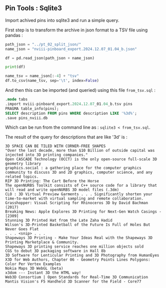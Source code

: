 
## Pin Tools : Sqlite3

Import achived pins into sqlite3 and run a simple query.

First step is to transform the archive in json format to a TSV file using pandas :

```py
path_json = "../pt_02_split_json/"
name_json = "nviii-pinboard_export.2024.12.07_01.04_b.json"

df = pd.read_json(path_json + name_json)

print(df)

name_tsv = name_json[:-4] + "tsv"
df.to_csv(name_tsv, sep='\t', index=False)
```

And then this can be imported (and queried) using this file ```from_tsv.sql``` :

```sql
.mode tabs
.import nviii-pinboard_export.2024.12.07_01.04_b.tsv pins
PRAGMA table_info(pins);
SELECT description FROM pins WHERE description LIKE '%3d%';
.save pins_nviii.db
```

Which can be run from the command line as : ```sqlite3 < from_tsv.sql```.

The result of the query for descriptions that are like '3d' is :

```
3D SPACE CAN BE TILED WITH CORNER-FREE SHAPES
"Over the last decade, more than $10 Billion of outside capital was injected into 3D printing companies."
Open CASCADE Technology (OCCT) is the only open-source full-scale 3D geometry library
graphics.social : a gathering place for the computer graphics community to discuss 3D and 2D graphics, computer science, and any related topics.
RIP 3D Printing: The Cart Before the Horse
The openNURBS Toolkit consists of C++ source code for a library that will read and write openNURBS 3D model files (.3dm)
CLO : 3D Virtual Preview Garments . . . Significantly shorten your time-to-market with virtual sampling and remote collaboration.
Grasshopper: Visual Scripting for Rhinoceros 3D by David Bachman (2017)
Breaking News: Apple Explores 3D Printing for Next-Gen Watch Casings - [2309]
Stunning 3D Printed Hat from the Late Zaha Hadid
Wilson's 3D-Printed Basketball of the Future Is Full of Holes But Never Goes Flat
. . . <snip> . . . 
Shapeways 3D Printing - Make Your Ideas Real with the Shapeways 3D Printing Marketplace & Community.
Shapeways 3D printing service reaches one million objects sold
CGS to debut 3D packaging software in Hall 8b
3D Software for Lenticular Printing and 3D Photography from HumanEyes
X3D for Web Authors, Chapter 06 - Geometry Points Lines Polygons: Color Per Vertex Examples
Nokia Maps 3D WebGL (beta)
x3dom --- Instant 3D the HTML way!
Web3D Consortium | Open Standards for Real-Time 3D Communication
Mantis Vision's F5 Handheld 3D Scanner for the Field - Core77
```

